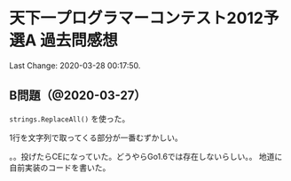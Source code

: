 # 天下一プログラマーコンテスト2012予選A 過去問感想

Last Change: 2020-03-28 00:17:50.

## B問題（@2020-03-27）

`strings.ReplaceAll()` を使った。

1行を文字列で取ってくる部分が一番むずかしい。

。。投げたらCEになっていた。どうやらGo1.6では存在しないらしい。。
地道に自前実装のコードを書いた。

